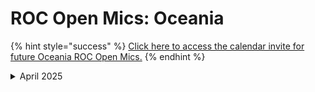 # ROC Open Mics: Oceania

{% hint style="success" %}
[Click here to access the calendar invite for future Oceania ROC Open Mics.](https://go.rew.st/open-mic?hs_preview=BFeQDWBI-187816500244)
{% endhint %}

<details>

<summary>April 2025</summary>



</details>

